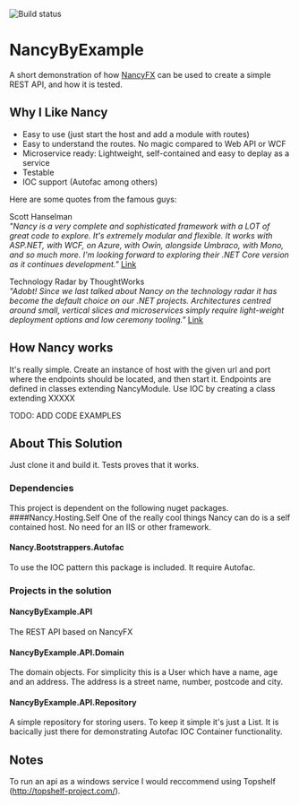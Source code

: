 ![Build status](https://ci.appveyor.com/api/projects/status/github/simon-k/NancyByExample?svg=true&retina=true)

# NancyByExample
A short demonstration of how [NancyFX](http://nancyfx.org/) can be used to create a simple REST API, and how it is tested.

## Why I Like Nancy
- Easy to use (just start the host and add a module with routes)
- Easy to understand the routes. No magic compared to Web API or WCF
- Microservice ready: Lightweight, self-contained and easy to deplay as a service
- Testable
- IOC support (Autofac among others)

Here are some quotes from the famous guys:

Scott Hanselman<br/>
_"Nancy is a very complete and sophisticated framework with a LOT of great code to explore. It's extremely modular and flexible. It works with ASP.NET, with WCF, on Azure, with Owin, alongside Umbraco, with Mono, and so much more. I'm looking forward to exploring their .NET Core version as it continues development."_
[Link](https://www.hanselman.com/blog/ExploringAMinimalWebAPIWithNETCoreAndNancyFX.aspx)

Technology Radar by ThoughtWorks<br/>
_"Adobt! Since we last talked about Nancy on the technology radar it has become the default choice on our .NET projects. Architectures centred around small, vertical slices and microservices simply require light-weight deployment options and low ceremony tooling."_
[Link](https://www.thoughtworks.com/radar/languages-and-frameworks/nancy)

## How Nancy works
It's really simple. Create an instance of host with the given url and port where the endpoints should be located, and then start it.
Endpoints are defined in classes extending NancyModule.
Use IOC by creating a class extending XXXXX

TODO: ADD CODE EXAMPLES

## About This Solution
Just clone it and build it. Tests proves that it works.

### Dependencies
This project is dependent on the following nuget packages.
####Nancy.Hosting.Self
One of the really cool things Nancy can do is a self contained host. No need for an IIS or other framework.

#### Nancy.Bootstrappers.Autofac
To use the IOC pattern this package is included. It require Autofac.

### Projects in the solution
#### NancyByExample.API
The REST API based on NancyFX

#### NancyByExample.API.Domain
The domain objects. For simplicity this is a User which have a name, age and an address. The address is a street name, number, postcode and city.

#### NancyByExample.API.Repository
A simple repository for storing users. To keep it simple it's just a List. It is bacically just there for demonstrating Autofac IOC Container functionality.

## Notes
To run an api as a windows service I would reccommend using Topshelf (http://topshelf-project.com/).
